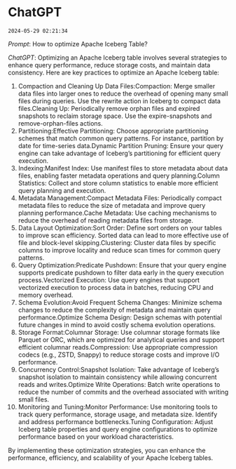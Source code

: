 # ChatGPT
`2024-05-29 02:21:34`

_Prompt_: 
How to optimize Apache Iceberg Table?

_ChatGPT_:
Optimizing an Apache Iceberg table involves several strategies to enhance query performance, reduce storage costs, and maintain data consistency. Here are key practices to optimize an Apache Iceberg table:

1. Compaction and Cleaning Up Data Files:Compaction: Merge smaller data files into larger ones to reduce the overhead of opening many small files during queries. Use the rewrite action in Iceberg to compact data files.Cleaning Up: Periodically remove orphan files and expired snapshots to reclaim storage space. Use the expire-snapshots and remove-orphan-files actions.
2. Partitioning:Effective Partitioning: Choose appropriate partitioning schemes that match common query patterns. For instance, partition by date for time-series data.Dynamic Partition Pruning: Ensure your query engine can take advantage of Iceberg’s partitioning for efficient query execution.
3. Indexing:Manifest Index: Use manifest files to store metadata about data files, enabling faster metadata operations and query planning.Column Statistics: Collect and store column statistics to enable more efficient query planning and execution.
4. Metadata Management:Compact Metadata Files: Periodically compact metadata files to reduce the size of metadata and improve query planning performance.Cache Metadata: Use caching mechanisms to reduce the overhead of reading metadata files from storage.
5. Data Layout Optimization:Sort Order: Define sort orders on your tables to improve scan efficiency. Sorted data can lead to more effective use of file and block-level skipping.Clustering: Cluster data files by specific columns to improve locality and reduce scan times for common query patterns.
6. Query Optimization:Predicate Pushdown: Ensure that your query engine supports predicate pushdown to filter data early in the query execution process.Vectorized Execution: Use query engines that support vectorized execution to process data in batches, reducing CPU and memory overhead.
7. Schema Evolution:Avoid Frequent Schema Changes: Minimize schema changes to reduce the complexity of metadata and maintain query performance.Optimize Schema Design: Design schemas with potential future changes in mind to avoid costly schema evolution operations.
8. Storage Format:Columnar Storage: Use columnar storage formats like Parquet or ORC, which are optimized for analytical queries and support efficient columnar reads.Compression: Use appropriate compression codecs (e.g., ZSTD, Snappy) to reduce storage costs and improve I/O performance.
9. Concurrency Control:Snapshot Isolation: Take advantage of Iceberg’s snapshot isolation to maintain consistency while allowing concurrent reads and writes.Optimize Write Operations: Batch write operations to reduce the number of commits and the overhead associated with writing small files.
10. Monitoring and Tuning:Monitor Performance: Use monitoring tools to track query performance, storage usage, and metadata size. Identify and address performance bottlenecks.Tuning Configuration: Adjust Iceberg table properties and query engine configurations to optimize performance based on your workload characteristics.

By implementing these optimization strategies, you can enhance the performance, efficiency, and scalability of your Apache Iceberg tables.


